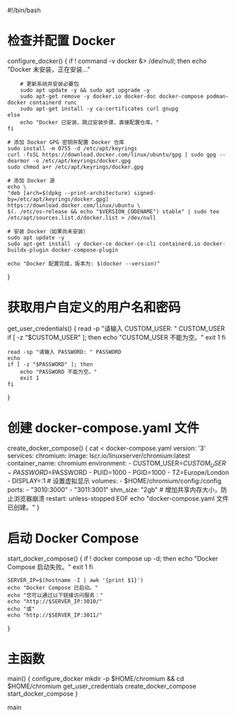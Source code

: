 #!/bin/bash

# 检查并配置 Docker
configure_docker() {
    if ! command -v docker &> /dev/null; then
        echo "Docker 未安装，正在安装..."

        # 更新系统并安装必要包
        sudo apt update -y && sudo apt upgrade -y
        sudo apt-get remove -y docker.io docker-doc docker-compose podman-docker containerd runc
        sudo apt-get install -y ca-certificates curl gnupg
    else
        echo "Docker 已安装，跳过安装步骤，直接配置仓库。"
    fi

    # 添加 Docker GPG 密钥并配置 Docker 仓库
    sudo install -m 0755 -d /etc/apt/keyrings
    curl -fsSL https://download.docker.com/linux/ubuntu/gpg | sudo gpg --dearmor -o /etc/apt/keyrings/docker.gpg
    sudo chmod a+r /etc/apt/keyrings/docker.gpg

    # 添加 Docker 源
    echo \
    "deb [arch=$(dpkg --print-architecture) signed-by=/etc/apt/keyrings/docker.gpg] https://download.docker.com/linux/ubuntu \
    $(. /etc/os-release && echo "$VERSION_CODENAME") stable" | sudo tee /etc/apt/sources.list.d/docker.list > /dev/null

    # 安装 Docker（如果尚未安装）
    sudo apt update -y
    sudo apt-get install -y docker-ce docker-ce-cli containerd.io docker-buildx-plugin docker-compose-plugin

    echo "Docker 配置完成，版本为: $(docker --version)"
}

# 获取用户自定义的用户名和密码
get_user_credentials() {
    read -p "请输入 CUSTOM_USER: " CUSTOM_USER
    if [ -z "$CUSTOM_USER" ]; then
        echo "CUSTOM_USER 不能为空。"
        exit 1
    fi

    read -sp "请输入 PASSWORD: " PASSWORD
    echo
    if [ -z "$PASSWORD" ]; then
        echo "PASSWORD 不能为空。"
        exit 1
    fi
}

# 创建 docker-compose.yaml 文件
create_docker_compose() {
    cat <<EOF > docker-compose.yaml
version: '3'
services:
  chromium:
    image: lscr.io/linuxserver/chromium:latest
    container_name: chromium
    environment:
      - CUSTOM_USER=$CUSTOM_USER
      - PASSWORD=$PASSWORD
      - PUID=1000
      - PGID=1000
      - TZ=Europe/London
      - DISPLAY=:1  # 设置虚拟显示
    volumes:
      - $HOME/chromium/config:/config
    ports:
      - "3010:3000"
      - "3011:3001"
    shm_size: "2gb"  # 增加共享内存大小，防止浏览器崩溃
    restart: unless-stopped
EOF
    echo "docker-compose.yaml 文件已创建。"
}

# 启动 Docker Compose
start_docker_compose() {
    if ! docker compose up -d; then
        echo "Docker Compose 启动失败。"
        exit 1
    fi

    SERVER_IP=$(hostname -I | awk '{print $1}')
    echo "Docker Compose 已启动。"
    echo "您可以通过以下链接访问服务："
    echo "http://$SERVER_IP:3010/"
    echo "或"
    echo "http://$SERVER_IP:3011/"
}

# 主函数
main() {
    configure_docker
    mkdir -p $HOME/chromium && cd $HOME/chromium
    get_user_credentials
    create_docker_compose
    start_docker_compose
}

main
